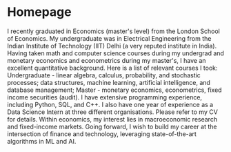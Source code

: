 # Homepage

I recently graduated in Economics (master's level) from the London School of Economics. My
undergraduate was in Electrical Engineering from the Indian Institute of Technology (IIT) Delhi (a
very reputed institute in India). Having taken math and computer science courses during my
undergrad and monetary economics and econometrics during my master's, I have an excellent
quantitative background. Here is a list of relevant courses I took: Undergraduate - linear algebra,
calculus, probability, and stochastic processes; data structures, machine learning, artificial intelligence,
and database management; Master - monetary economics, econometrics, fixed income securities
(audit). I have extensive programming experience, including Python, SQL, and C++. I also have one
year of experience as a Data Science Intern at three different organisations. Please refer to my CV for
details. Within economics, my interest lies in macroeconomic research and fixed-income markets. Going
forward, I wish to build my career at the intersection of finance and technology, leveraging
state-of-the-art algorithms in ML and AI.
